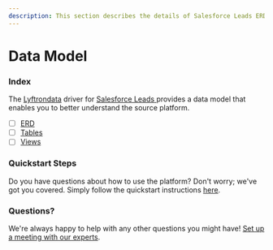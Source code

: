 ```yaml
---
description: This section describes the details of Salesforce Leads ERD, Tables, and Views.
---
```


# Data Model

### Index

The  [Lyftrondata](https://www.lyftrondata.com/) driver for [Salesforce Leads](https://www.lyftrondata.com/integration/salesforce-leads/)[ ](https://www.lyftrondata.com/integration/salesforce-leads/)provides a data model that enables you to better understand the source platform.

* [ ] [ERD](../../../marketing-analytics/salesforce-leads/data-model/erd.md)
* [ ] [Tables](../../../marketing-analytics/salesforce-leads/data-model/tables.md)
* [ ] [Views](../../../marketing-analytics/salesforce-leads/data-model/views.md)

### Quickstart Steps

Do you have questions about how to use the platform? Don't worry; we've got you covered. Simply follow the quickstart instructions [here](../../../../quickstart-steps.md).

### Questions? <a href="#questions" id="questions"></a>

We're always happy to help with any other questions you might have! [Set up a meeting with our experts](https://www.lyftrondata.com/book-a-meeting/).


